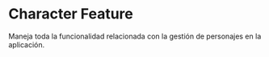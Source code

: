 # Character Feature

Maneja toda la funcionalidad relacionada con la gestión de personajes en la aplicación.
